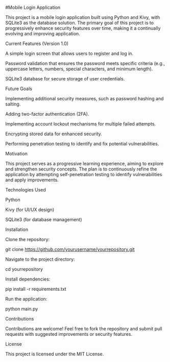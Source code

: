 #Mobile Login Application

This project is a mobile login application built using Python and Kivy, with SQLite3 as the database solution. The primary goal of this project is to progressively enhance security features over time, making it a continually evolving and improving application.

Current Features (Version 1.0)

A simple login screen that allows users to register and log in.

Password validation that ensures the password meets specific criteria (e.g., uppercase letters, numbers, special characters, and minimum length).

SQLite3 database for secure storage of user credentials.

Future Goals

Implementing additional security measures, such as password hashing and salting.

Adding two-factor authentication (2FA).

Implementing account lockout mechanisms for multiple failed attempts.

Encrypting stored data for enhanced security.

Performing penetration testing to identify and fix potential vulnerabilities.

Motivation

This project serves as a progressive learning experience, aiming to explore and strengthen security concepts. The plan is to continuously refine the application by attempting self-penetration testing to identify vulnerabilities and apply improvements.

Technologies Used

Python

Kivy (for UI/UX design)

SQLite3 (for database management)

Installation

Clone the repository:

git clone https://github.com/yourusername/yourrepository.git

Navigate to the project directory:

cd yourrepository

Install dependencies:

pip install -r requirements.txt

Run the application:

python main.py

Contributions

Contributions are welcome! Feel free to fork the repository and submit pull requests with suggested improvements or security features.

License

This project is licensed under the MIT License.

